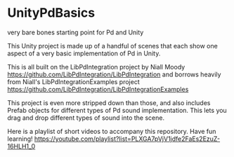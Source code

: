 # UnityPdBasics
very bare bones starting point for Pd and Unity

This Unity project is made up of a handful of scenes that each show one aspect of a very basic implementation of Pd in Unity. 

This is all built on the LibPdIntegration project by Niall Moody https://github.com/LibPdIntegration/LibPdIntegration
and borrows heavily from Niall's LibPdIntegrationExamples project https://github.com/LibPdIntegration/LibPdIntegrationExamples

This project is even more stripped down than those, and also includes Prefab objects for different types of Pd sound implementation. This lets you drag and drop different types of sound into the scene.

Here is a playlist of short videos to accompany this repository. Have fun learning! 
https://youtube.com/playlist?list=PLXGA7pVjV1jdfe2FaEs2EzuZ-16HLH1_0
